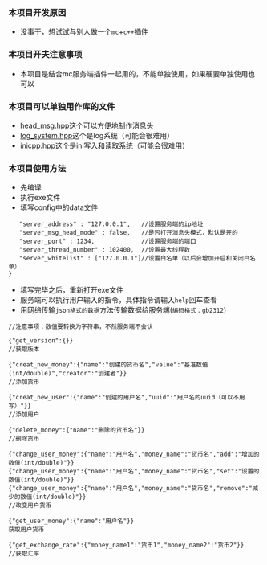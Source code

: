 ### 本项目开发原因
- 没事干，想试试与别人做一个`mc`+`c++`插件

### 本项目开夫注意事项
- 本项目是结合mc服务端插件一起用的，不能单独使用，如果硬要单独使用也可以

### 本项目可以单独用作库的文件
- [head_msg.hpp](./learning_7_socket/head_msg.hpp)这个可以方便地制作消息头
- [log_system.hpp](./learning_7_socket/log_system.hpp)这个是log系统（可能会很难用）
- [inicpp.hpp](./learning_7_socket/inicpp.hpp)这个是ini写入和读取系统（可能会很难用）

### 本项目使用方法
- 先编译
- 执行exe文件
- 填写config中的data文件
```{
   "server_address" : "127.0.0.1",   //设置服务端的ip地址
   "server_msg_head_mode" : false,   //是否打开消息头模式，默认是开的
   "server_port" : 1234,             //设置服务端的端口
   "server_thread_number" : 102400,  //设置最大线程数
   "server_whitelist" : ["127.0.0.1"]//设置白名单（以后会增加开启和关闭白名单）
}
```
- 填写完毕之后，重新打开exe文件
- 服务端可以执行用户输入的指令，具体指令请输入`help`回车查看
- 用网络传输`json格式的数据`方法传输数据给服务端(`编码格式：gb2312`)
```
//注意事项：数值要转换为字符串，不然服务端不会认

{"get_version":{}}
//获取版本

{"creat_new_money":{"name":"创建的货币名","value":"基准数值(int/double)","creator":"创建者"}}
//添加货币

{"creat_new_user":{"name":"创建的用户名","uuid":"用户名的uuid（可以不用写）"}}
//添加用户

{"delete_money":{"name":"删除的货币名"}}
//删除货币

{"change_user_money":{"name":"用户名","money_name":"货币名","add":"增加的数值(int/double)"}}
{"change_user_money":{"name":"用户名","money_name":"货币名","set":"设置的数值(int/double)"}}
{"change_user_money":{"name":"用户名","money_name":"货币名","remove":"减少的数值(int/double)"}}
//改变用户货币

{"get_user_money":{"name":"用户名"}}
获取用户货币

{"get_exchange_rate":{"money_name1":"货币1","money_name2":"货币2"}}
//获取汇率
```
